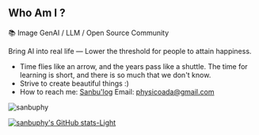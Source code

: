 ## Who Am I ? 

📚 Image GenAI / LLM / Open Source Community

Bring AI into real life — Lower the threshold for people to attain happiness.

- Time flies like an arrow, and the years pass like a shuttle. The time for learning is short, and there is so much that we don't know.
- Strive to create beautiful things :)
- How to reach me: [Sanbu'log](https://www.aispacewalk.cn/) Email: physicoada@gmail.com

<p align="left">&nbsp;<img align="left" src="https://github-readme-stats-git-masterrstaa-rickstaa.vercel.app/api?username=sanbuphy&show_icons=true&locale=en&theme=dracula" alt="sanbuphy" /></p>

[![sanbuphy's GitHub stats-Light](https://github-readme-stats.vercel.app/api?username=anuraghazra&show_icons=true&theme=default#gh-light-mode-only)](https://github.com/anuraghazra/github-readme-stats#gh-light-mode-only)

